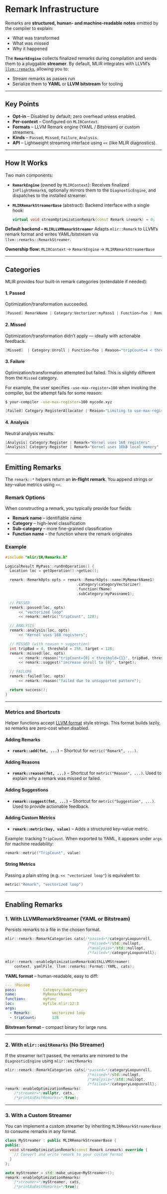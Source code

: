 # Remark Infrastructure

Remarks are **structured, human- and machine-readable notes** emitted by the
compiler to explain:

- What was transformed
- What was missed
- Why it happened

The **`RemarkEngine`** collects finalized remarks during compilation and sends
them to a pluggable **streamer**. By default, MLIR integrates with LLVM’s
[`llvm::remarks`](https://llvm.org/docs/Remarks.html), allowing you to:

- Stream remarks as passes run
- Serialize them to **YAML** or **LLVM bitstream** for tooling

______________________________________________________________________

## Key Points

- **Opt-in** – Disabled by default; zero overhead unless enabled.
- **Per-context** – Configured on `MLIRContext`.
- **Formats** – LLVM Remark engine (YAML / Bitstream) or custom streamers.
- **Kinds** – `Passed`, `Missed`, `Failure`, `Analysis`.
- **API** – Lightweight streaming interface using `<<` (like MLIR diagnostics).

______________________________________________________________________

## How It Works

Two main components:

- **`RemarkEngine`** (owned by `MLIRContext`): Receives finalized
  `InFlightRemark`s, optionally mirrors them to the `DiagnosticEngine`, and
  dispatches to the installed streamer.

- **`MLIRRemarkStreamerBase`** (abstract): Backend interface with a single hook:

  ```c++
  virtual void streamOptimizationRemark(const Remark &remark) = 0;
  ```

**Default backend – `MLIRLLVMRemarkStreamer`** Adapts `mlir::Remark` to LLVM’s
remark format and writes YAML/bitstream via `llvm::remarks::RemarkStreamer`.

**Ownership flow:** `MLIRContext` → `RemarkEngine` → `MLIRRemarkStreamerBase`

______________________________________________________________________

## Categories

MLIR provides four built-in remark categories (extendable if needed):

#### 1. **Passed**

Optimization/transformation succeeded.

```c++
[Passed] RemarkName | Category:Vectorizer:myPass1 | Function=foo | Remark="vectorized loop", tripCount=128
```

#### 2. **Missed**

Optimization/transformation didn’t apply — ideally with actionable feedback.

```c++
[Missed]  | Category:Unroll | Function=foo | Reason="tripCount=4 < threshold=256", Suggestion="increase unroll to 128"
```

#### 3. **Failure**

Optimization/transformation attempted but failed. This is slightly different
from the `Missed` category.

For example, the user specifies `-use-max-register=100` when invoking the
compiler, but the attempt fails for some reason:

```bash
$ your-compiler -use-max-register=100 mycode.xyz
```

```c++
[Failed] Category:RegisterAllocator | Reason="Limiting to use-max-register=100 failed; it now uses 104 registers for better performance"
```

#### 4. **Analysis**

Neutral analysis results.

```c++
[Analysis] Category:Register | Remark="Kernel uses 168 registers"
[Analysis] Category:Register | Remark="Kernel uses 10kB local memory"
```

______________________________________________________________________

## Emitting Remarks

The `remark::*` helpers return an **in-flight remark**.
You append strings or key–value metrics using `<<`.

### Remark Options

When constructing a remark, you typically provide four fields:

* **Remark name** – identifiable name
* **Category** – high-level classification
* **Sub-category** – more fine-grained classification
* **Function name** – the function where the remark originates


### Example

```c++
#include "mlir/IR/Remarks.h"

LogicalResult MyPass::runOnOperation() {
  Location loc = getOperation()->getLoc();

  remark::RemarkOpts opts = remark::RemarkOpts::name(MyRemarkName1)
                                .category(categoryVectorizer)
                                .function(fName)
                                .subCategory(myPassname1);

  // PASSED
  remark::passed(loc, opts)
      << "vectorized loop"
      << remark::metric("tripCount", 128);

  // ANALYSIS
  remark::analysis(loc, opts)
      << "Kernel uses 168 registers";

  // MISSED (with reason + suggestion)
  int tripBad = 4, threshold = 256, target = 128;
  remark::missed(loc, opts)
      << remark::reason("tripCount={0} < threshold={1}", tripBad, threshold)
      << remark::suggest("increase unroll to {0}", target);

  // FAILURE
  remark::failed(loc, opts)
      << remark::reason("failed due to unsupported pattern");

  return success();
}
```

______________________________________________________________________

### Metrics and Shortcuts

Helper functions accept
[LLVM format](https://llvm.org/docs/ProgrammersManual.html#formatting-strings-the-formatv-function)
style strings. This format builds lazily, so remarks are zero-cost when
disabled.

#### Adding Remarks

- **`remark::add(fmt, ...)`** – Shortcut for `metric("Remark", ...)`.

#### Adding Reasons

- **`remark::reason(fmt, ...)`** – Shortcut for `metric("Reason", ...)`. Used to
  explain why a remark was missed or failed.

#### Adding Suggestions

- **`remark::suggest(fmt, ...)`** – Shortcut for `metric("Suggestion", ...)`.
  Used to provide actionable feedback.

#### Adding Custom Metrics

- **`remark::metric(key, value)`** – Adds a structured key–value metric.

Example: tracking `TripCount`. When exported to YAML, it appears under `args`
for machine readability:

```cpp
remark::metric("TripCount", value)
```

#### String Metrics

Passing a plain string (e.g. `<< "vectorized loop"`) is equivalent to:

```cpp
metric("Remark", "vectorized loop")
```

______________________________________________________________________

## Enabling Remarks

### 1. **With LLVMRemarkStreamer (YAML or Bitstream)**

Persists remarks to a file in the chosen format.

```c++
mlir::remark::RemarkCategories cats{/*passed=*/categoryLoopunroll,
                                     /*missed=*/std::nullopt,
                                     /*analysis=*/std::nullopt,
                                     /*failed=*/categoryLoopunroll};

mlir::remark::enableOptimizationRemarksWithLLVMStreamer(
    context, yamlFile, llvm::remarks::Format::YAML, cats);
```

**YAML format** – human-readable, easy to diff:

```yaml
--- !Passed
pass:            Category:SubCategory
name:            MyRemarkName1
function:        myFunc
loc:             myfile.mlir:12:3
args:
  - Remark:          vectorized loop
  - tripCount:       128
```

**Bitstream format** – compact binary for large runs.

______________________________________________________________________

### 2. **With `mlir::emitRemarks` (No Streamer)**

If the streamer isn't passed, the remarks are mirrored to the `DiagnosticEngine`
using `mlir::emitRemarks`

```c++
mlir::remark::RemarkCategories cats{/*passed=*/categoryLoopunroll,
                                     /*missed=*/std::nullopt,
                                     /*analysis=*/std::nullopt,
                                     /*failed=*/categoryLoopunroll};
remark::enableOptimizationRemarks(
    /*streamer=*/nullptr, cats,
    /*printAsEmitRemarks=*/true);
```

______________________________________________________________________

### 3. **With a Custom Streamer**

You can implement a custom streamer by inheriting `MLIRRemarkStreamerBase` to
consume remarks in any format.

```c++
class MyStreamer : public MLIRRemarkStreamerBase {
public:
  void streamOptimizationRemark(const Remark &remark) override {
    // Convert and write remark to your custom format
  }
};

auto myStreamer = std::make_unique<MyStreamer>();
remark::enableOptimizationRemarks(
    /*streamer=*/myStreamer, cats,
    /*printAsEmitRemarks=*/true);
```
